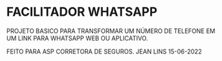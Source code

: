 # FACILITADOR WHATSAPP

PROJETO BASICO
PARA TRANSFORMAR UM NÚMERO DE TELEFONE EM UM LINK PARA WHATSAPP WEB OU APLICATIVO.

FEITO PARA ASP CORRETORA DE SEGUROS.
JEAN LINS
15-06-2022

